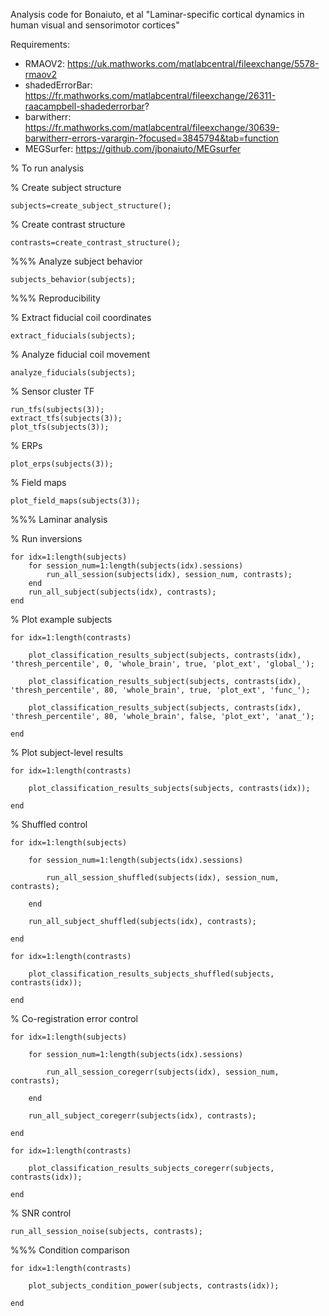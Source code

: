 Analysis code for Bonaiuto, et al "Laminar-specific cortical dynamics in human visual and sensorimotor cortices"

Requirements:

* RMAOV2: https://uk.mathworks.com/matlabcentral/fileexchange/5578-rmaov2
* shadedErrorBar: https://fr.mathworks.com/matlabcentral/fileexchange/26311-raacampbell-shadederrorbar?
* barwitherr: https://fr.mathworks.com/matlabcentral/fileexchange/30639-barwitherr-errors-varargin-?focused=3845794&tab=function
* MEGSurfer: https://github.com/jbonaiuto/MEGsurfer

% To run analysis


% Create subject structure

    subjects=create_subject_structure();

% Create contrast structure

    contrasts=create_contrast_structure();


%%% Analyze subject behavior

    subjects_behavior(subjects);


%%% Reproducibility

% Extract fiducial coil coordinates

    extract_fiducials(subjects);

% Analyze fiducial coil movement

    analyze_fiducials(subjects);


% Sensor cluster TF

    run_tfs(subjects(3));
    extract_tfs(subjects(3));
    plot_tfs(subjects(3));


% ERPs

    plot_erps(subjects(3));


% Field maps

    plot_field_maps(subjects(3));


%%% Laminar analysis

% Run inversions

    for idx=1:length(subjects)
        for session_num=1:length(subjects(idx).sessions)
            run_all_session(subjects(idx), session_num, contrasts);
        end
        run_all_subject(subjects(idx), contrasts);
    end


% Plot example subjects

    for idx=1:length(contrasts)

        plot_classification_results_subject(subjects, contrasts(idx), 'thresh_percentile', 0, 'whole_brain', true, 'plot_ext', 'global_');
    
        plot_classification_results_subject(subjects, contrasts(idx), 'thresh_percentile', 80, 'whole_brain', true, 'plot_ext', 'func_');
    
        plot_classification_results_subject(subjects, contrasts(idx), 'thresh_percentile', 80, 'whole_brain', false, 'plot_ext', 'anat_');

    end


% Plot subject-level results

    for idx=1:length(contrasts)

        plot_classification_results_subjects(subjects, contrasts(idx));

    end


% Shuffled control

    for idx=1:length(subjects)

        for session_num=1:length(subjects(idx).sessions)

            run_all_session_shuffled(subjects(idx), session_num, contrasts);
    
        end
    
        run_all_subject_shuffled(subjects(idx), contrasts);

    end

    for idx=1:length(contrasts)

        plot_classification_results_subjects_shuffled(subjects, contrasts(idx));

    end



% Co-registration error control

    for idx=1:length(subjects)

        for session_num=1:length(subjects(idx).sessions)
    
            run_all_session_coregerr(subjects(idx), session_num, contrasts);
    
        end

        run_all_subject_coregerr(subjects(idx), contrasts);

    end

    for idx=1:length(contrasts)

        plot_classification_results_subjects_coregerr(subjects, contrasts(idx));

    end



% SNR control

    run_all_session_noise(subjects, contrasts);


%%% Condition comparison

    for idx=1:length(contrasts)

        plot_subjects_condition_power(subjects, contrasts(idx));

    end
